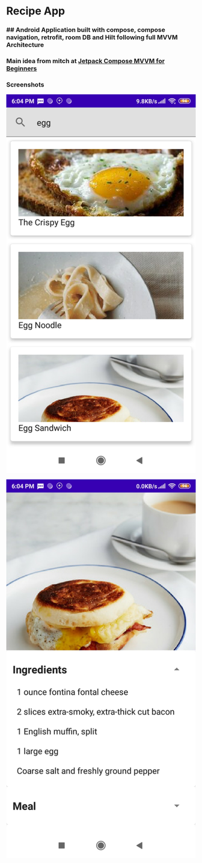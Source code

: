 # Recipe App

### ## Android Application built with compose, compose navigation, retrofit, room DB and Hilt following full MVVM Architecture

### Main idea from mitch at [Jetpack Compose MVVM for Beginners]([CodingWithMitch.com](https://codingwithmitch.com/courses/jetpack-compose-mvvm-for-beginners/))

### Screenshots

![](1.jpg)

![](2.jpg)

